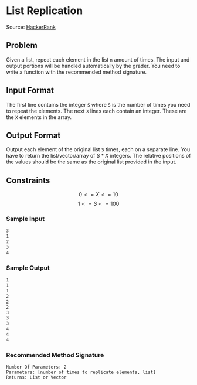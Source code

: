 # List Replication

Source: [HackerRank](https://www.hackerrank.com/challenges/fp-list-replication/problem)

## Problem

Given a list, repeat each element in the list `n` amount of times. The input and output portions will be handled automatically by the grader. You need to write a function with the recommended method signature.

## Input Format

The first line contains the integer `S` where `S` is the number of times you need to repeat the elements.
The next `X` lines each contain an integer. These are the `X` elements in the array.

## Output Format

Output each element of the original list `S` times, each on a separate line. You have to return the list/vector/array of $S * X$ integers. The relative positions of the values should be the same as the original list provided in the input.

## Constraints

$$ 0 <= X <= 10 $$
$$ 1 <= S <= 100 $$

### Sample Input

```bash
3
1
2
3
4
```

### Sample Output

```bash
1
1
1
2
2
2
3
3
3
4
4
4
```

### Recommended Method Signature

```
Number Of Parameters: 2
Parameters: [number of times to replicate elements, list]
Returns: List or Vector
```
